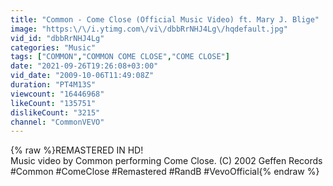 ```yaml
---
title: "Common - Come Close (Official Music Video) ft. Mary J. Blige"
image: "https:\/\/i.ytimg.com\/vi\/dbbRrNHJ4Lg\/hqdefault.jpg"
vid_id: "dbbRrNHJ4Lg"
categories: "Music"
tags: ["COMMON","COMMON COME CLOSE","COME CLOSE"]
date: "2021-09-26T19:26:08+03:00"
vid_date: "2009-10-06T11:49:08Z"
duration: "PT4M13S"
viewcount: "16446968"
likeCount: "135751"
dislikeCount: "3215"
channel: "CommonVEVO"
---
```

{% raw %}REMASTERED IN HD!<br />Music video by Common performing Come Close. (C) 2002 Geffen Records<br />#Common #ComeClose #Remastered #RandB #VevoOfficial{% endraw %}
